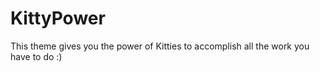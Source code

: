 # KittyPower

This theme gives you the power of Kitties to accomplish all the work you have to do :)